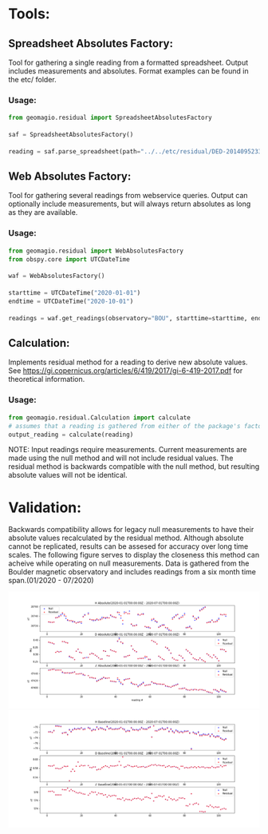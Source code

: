 # Tools:


## Spreadsheet Absolutes Factory:
Tool for gathering a single reading from a formatted spreadsheet. Output includes measurements and absolutes. Format examples can be found in the etc/ folder.

### Usage:
```python
from geomagio.residual import SpreadsheetAbsolutesFactory

saf = SpreadsheetAbsolutesFactory()

reading = saf.parse_spreadsheet(path="../../etc/residual/DED-20140952332.xlsm")
```

## Web Absolutes Factory:
Tool for gathering several readings from webservice queries. Output can optionally include measurements, but will always return absolutes as long as they are available.

### Usage:
```python
from geomagio.residual import WebAbsolutesFactory
from obspy.core import UTCDateTime

waf = WebAbsolutesFactory()

starttime = UTCDateTime("2020-01-01")
endtime = UTCDateTime("2020-10-01")

readings = waf.get_readings(observatory="BOU", starttime=starttime, endtime=endtime, include_measurements=True)
```

## Calculation:
Implements residual method for a reading to derive new absolute values. See https://gi.copernicus.org/articles/6/419/2017/gi-6-419-2017.pdf for theoretical information.

### Usage:
```python
from geomagio.residual.Calculation import calculate
# assumes that a reading is gathered from either of the package's factories
output_reading = calculate(reading)
```

NOTE: Input readings require measurements. Current measurements are made using the null method and will not include residual values. The residual method is backwards compatible with the null method, but resulting absolute values will not be identical.

# Validation:
Backwards compatibility allows for legacy null measurements to have their absolute values recalculated by the residual method. Although absolute cannot be replicated, results can be assesed for accuracy over long time scales. The following figure serves to display the closeness this method can acheive while operating on null measurements. Data is gathered from the Boulder magnetic observatory and includes readings from a six month time span.(01/2020 - 07/2020)

![Absolute Validation Plot](../images/absolute_validation.png)
![Baseline Validation Plot](../images/baseline_validation.png)

